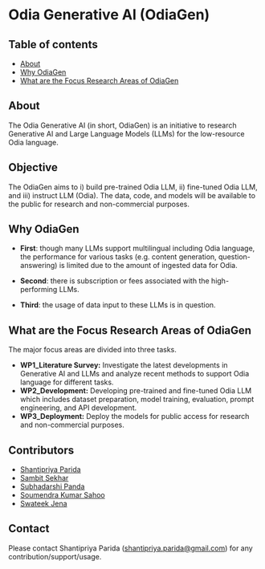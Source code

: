 # Odia Generative AI (OdiaGen)


## Table of contents
* [About](#about)
* [Why OdiaGen](#why-odiagen)
* [What are the Focus Research Areas of OdiaGen](#what-are-the-focus-research-areas-of-odiagen)


## About
The Odia Generative AI (in short, OdiaGen) is an initiative to research Generative AI and Large Language Models (LLMs) for the low-resource Odia language.

## Objective
The OdiaGen aims to i) build pre-trained Odia LLM, ii) fine-tuned Odia LLM, and iii) instruct LLM (Odia). The data, code, and models will be available to the public for research and non-commercial purposes.  

## Why OdiaGen

* **First**: though many LLMs support multilingual including Odia language, the performance for various tasks (e.g. content generation, question-answering) is limited due to the amount of ingested data for Odia. 
* **Second**: there is subscription or fees associated with the high-performing LLMs.

* **Third**: the usage of data input to these LLMs is in question.

## What are the Focus Research Areas of OdiaGen
The major focus areas are divided into three tasks.

*  **WP1_Literature Survey:** Investigate the latest developments in Generative AI and LLMs and analyze recent methods to support Odia language for different tasks. 
*  **WP2_Development:** Developing pre-trained and fine-tuned Odia LLM which includes dataset preparation, model training, evaluation, prompt engineering, and API development. 
*  **WP3_Deployment:** Deploy the models for public access for research and non-commercial purposes.

## Contributors
* [Shantipriya Parida](https://www.linkedin.com/in/shantipriya-parida-9781a9127/)
* [Sambit Sekhar](https://www.linkedin.com/in/sambit-sekhar-ai/)
* [Subhadarshi Panda](https://www.linkedin.com/in/subhadarshi-panda-1ba5091a/)
* [Soumendra Kumar Sahoo](https://www.linkedin.com/in/soumendrak/)
* [Swateek Jena](https://www.linkedin.com/in/swateek/)

## Contact
Please contact Shantipriya Parida (shantipriya.parida@gmail.com) for any contribution/support/usage.
